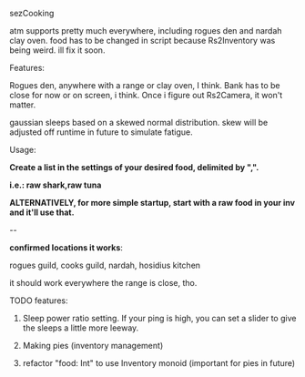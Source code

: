 sezCooking

atm supports pretty much everywhere, including rogues den and nardah clay oven. food has to be changed in script because Rs2Inventory was being weird. ill fix it soon.

Features:

Rogues den, anywhere with a range or clay oven, I think. Bank has to be close for now or on screen, i think. Once i figure out Rs2Camera, it won't matter.

gaussian sleeps based on a skewed normal distribution. skew will be adjusted off runtime in future to simulate fatigue.

Usage: 

**Create a list in the settings of your desired food, delimited by ",".**

**i.e.: raw shark,raw tuna**

**ALTERNATIVELY, for more simple startup, start with a raw food in your inv and it'll use that.**

--

**confirmed locations it works**:

rogues guild, cooks guild, nardah, hosidius kitchen

it should work everywhere the range is close, tho.

TODO features:

1. Sleep power ratio setting. If your ping is high, you can set a slider to give the sleeps a little more leeway.

2. Making pies (inventory management)

3. refactor "food: Int" to use Inventory monoid (important for pies in future)

